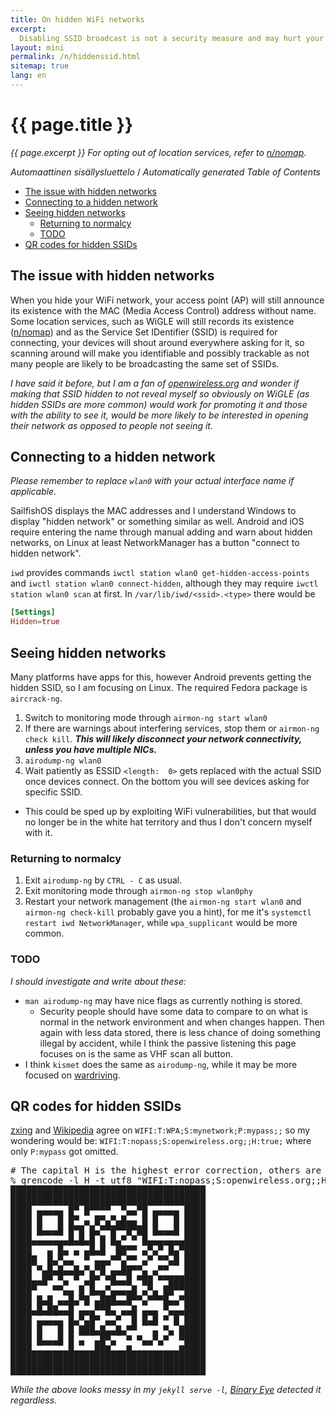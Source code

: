 ```yaml
---
title: On hidden WiFi networks
excerpt:
  Disabling SSID broadcast is not a security measure and may hurt your privacy.
layout: mini
permalink: /n/hiddenssid.html
sitemap: true
lang: en
---
```


# {{ page.title }}

_{{ page.excerpt }} For opting out of location services, refer to
[n/nomap](nomap.html)_.

<!-- editorconfig-checker-disable -->
<!-- prettier-ignore-start -->

<!-- START doctoc generated TOC please keep comment here to allow auto update -->
<!-- DON'T EDIT THIS SECTION, INSTEAD RE-RUN doctoc TO UPDATE -->
<em lang="fi">Automaattinen sisällysluettelo</em> / <em lang="en">Automatically generated Table of Contents</em>

- [The issue with hidden networks](#the-issue-with-hidden-networks)
- [Connecting to a hidden network](#connecting-to-a-hidden-network)
- [Seeing hidden networks](#seeing-hidden-networks)
  - [Returning to normalcy](#returning-to-normalcy)
  - [TODO](#todo)
- [QR codes for hidden SSIDs](#qr-codes-for-hidden-ssids)

<!-- END doctoc generated TOC please keep comment here to allow auto update -->

<!-- prettier-ignore-end -->
<!-- editorconfig-checker-enable -->

## The issue with hidden networks

When you hide your WiFi network, your access point (AP) will still announce its
existence with the MAC (Media Access Control) address without name. Some
location services, such as WiGLE will still records its existence
([n/nomap](nomap.html)) and as the Service Set IDentifier (SSID) is required for
connecting, your devices will shout around everywhere asking for it, so scanning
around will make you identifiable and possibly trackable as not many people are
likely to be broadcasting the same set of SSIDs.

_I have said it before, but I am a fan of
[openwireless.org](https://openwireless.org) and wonder if making that SSID
hidden to not reveal myself so obviously on WiGLE (as hidden SSIDs are more
common) would work for promoting it and those with the ability to see it, would
be more likely to be interested in opening their network as opposed to people
not seeing it._

## Connecting to a hidden network

_Please remember to replace `wlan0` with your actual interface name if
applicable._

SailfishOS displays the MAC addresses and I understand Windows to display
"hidden network" or something similar as well. Android and iOS require entering
the name through manual adding and warn about hidden networks, on Linux at least
NetworkManager has a button "connect to hidden network".

`iwd` provides commands `iwctl station wlan0 get-hidden-access-points` and
`iwctl station wlan0 connect-hidden`, although they may require
`iwctl station wlan0 scan` at first. In `/var/lib/iwd/<ssid>.<type>` there would
be

```toml
[Settings]
Hidden=true
```

## Seeing hidden networks

Many platforms have apps for this, however Android prevents getting the hidden
SSID, so I am focusing on Linux. The required Fedora package is `aircrack-ng`.

1. Switch to monitoring mode through `airmon-ng start wlan0`
1. If there are warnings about interfering services, stop them or
   `airmon-ng check kill`. **_This will likely disconnect your network
   connectivity, unless you have multiple NICs._**
1. `airodump-ng wlan0`
1. Wait patiently as ESSID `<length:  0>` gets replaced with the actual SSID
   once devices connect. On the bottom you will see devices asking for specific
   SSID.

- This could be sped up by exploiting WiFi vulnerabilities, but that would no
  longer be in the white hat territory and thus I don't concern myself with it.

### Returning to normalcy

1. Exit `airodump-ng` by `CTRL - C` as usual.
1. Exit monitoring mode through `airmon-ng stop wlan0phy`
1. Restart your network management (the `airmon-ng start wlan0` and
   `airmon-ng check-kill` probably gave you a hint), for me it's
   `systemctl restart iwd NetworkManager`, while `wpa_supplicant` would be more
   common.

### TODO

_I should investigate and write about these:_

- `man airodump-ng` may have nice flags as currently nothing is stored.
  - Security people should have some data to compare to on what is normal in the
    network environment and when changes happen. Then again with less data
    stored, there is less chance of doing something illegal by accident, while I
    think the passive listening this page focuses on is the same as VHF scan all
    button.
- I think `kismet` does the same as `airodump-ng`, while it may be more focused
  on [wardriving](https://en.m.wikipedia.org/wiki/Wardriving).

## QR codes for hidden SSIDs

[zxing](https://github.com/zxing/zxing/wiki/Barcode-Contents#wi-fi-network-config-android-ios-11)
and [Wikipedia](https://en.wikipedia.org/wiki/Wi-Fi#Securing_methods) agree on
`WIFI:T:WPA;S:mynetwork;P:mypass;;` so my wondering would be:
`WIFI:T:nopass;S:openwireless.org;;H:true;` where only `P:mypass` got omitted.

<pre>
# The capital H is the highest error correction, others are LMQ
% qrencode -l H -t utf8 "WIFI:T:nopass;S:openwireless.org;;H:true;"
█████████████████████████████████████
█████████████████████████████████████
████ ▄▄▄▄▄ █▀ █▀▀▀▀  ▀▄▄▀█ ▄▄▄▄▄ ████
████ █   █ █▀ ▄ █▀▄▀▄█▄▄ █ █   █ ████
████ █▄▄▄█ █▀█ █▄▀▀█▀▀█▀██ █▄▄▄█ ████
████▄▄▄▄▄▄▄█▄█▄█ █ █▄▀ ▀ █▄▄▄▄▄▄▄████
████   ▄ █▄ ▄ ▄█▄█  ██▀▀ ▄▀▄▀ █▄▀████
█████  █▄▀▄▄  ▀ ▄▄▄▀▀▄▀▀ ▄▀ ▀▀▄█ ████
████ ▀▄█▄█▄▄█▄▀▄▀█ ▄▄██▀▀▄ ▄▀▀   ████
████▄▄█▀ ▀▄ ▀ ▄█▀ ▀█▄▄█ ▀██ ▀▀███████
████▀   ▀▀▄▄ █ █▄▄▀▄▄▄▄█ ▄▀▄ ██▀▀████
████ █▄█ ▄▄█▄▀█ ▄███▄▄█▀▀▄▀▀▀█▄▄▀████
████▄█▄██▄▄█ ▄▄▄▀▀█▄ ▄▄█ ▄▄▄ ▀▄▄▄████
████ ▄▄▄▄▄ █▄▀▄█▀ ▄▄▀  █ █▄█ ▀ █ ████
████ █   █ █ ███▄█▄▄█▄▀▀   ▄ ▀▄ █████
████ █▄▄▄█ █ ▄  ▄█▀▄  ▀ ▀▄▄▀▄▀  ▀████
████▄▄▄▄▄▄▄█▄▄▄▄███▄▄▄█▄▄▄▄▄▄▄▄▄█████
█████████████████████████████████████
█████████████████████████████████████
</pre>

_While the above looks messy in my `jekyll serve -l`,
[Binary Eye](https://github.com/markusfisch/BinaryEye) detected it regardless._
